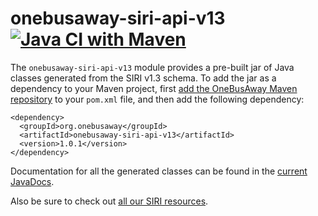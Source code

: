 onebusaway-siri-api-v13 [![Java CI with Maven](https://github.com/OneBusAway/onebusaway-siri-api-v13/actions/workflows/maven.yml/badge.svg)](https://github.com/OneBusAway/onebusaway-siri-api-v13/actions/workflows/maven.yml)
======================

The `onebusaway-siri-api-v13` module provides a pre-built jar of Java classes generated from the SIRI v1.3 schema.  To add the jar as a dependency to your Maven project, first [add the OneBusAway Maven repository](https://github.com/OneBusAway/onebusaway/wiki/Maven-Repository) to your `pom.xml` file, and then add the following dependency:

    <dependency>
      <groupId>org.onebusaway</groupId>
      <artifactId>onebusaway-siri-api-v13</artifactId>
      <version>1.0.1</version>
    </dependency>

Documentation for all the generated classes can be found in the [current JavaDocs](http://developer.onebusaway.org/modules/onebusaway-siri-api-v13/current/apidocs/).

Also be sure to check out [all our SIRI resources](https://github.com/OneBusAway/onebusaway/wiki/SIRI-Resources).